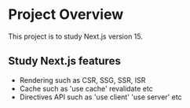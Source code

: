# Project Overview
This project is to study Next.js version 15.

## Study Next.js features
- Rendering such as CSR, SSG, SSR, ISR
- Cache such as 'use cache' revalidate etc
- Directives API such as 'use client' 'use server' etc
